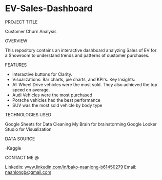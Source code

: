 # EV-Sales-Dashboard

PROJECT TITLE

Customer Churn Analysis

OVERVIEW

This repository contains an interactive dashboard analyzing Sales of EV for a Showroom to understand trends and patterns of customer purchases.

FEATURES

- Interactive buttons for Clarity.
- Visualizations: Bar charts, pie charts, and KPI's.
Key Insights: 
- All Wheel Drive vehicles were the most sold. They also achieved the top speed on average.
- Audi Vehicles were the most purchased
- Porsche vehicles had the best performance
- SUV was the most sold vehicle by body type

TECHNOLOGIES USED

Google Sheets for Data Cleaning
My Brain for brainstorming
Google Looker Studio for Visualization

DATA SOURCE

-Kaggle

CONTACT ME @

LinkedIn: www.linkedin.com/in/bako-naanlong-b61450279
Email: naanlongb@gmail.com
